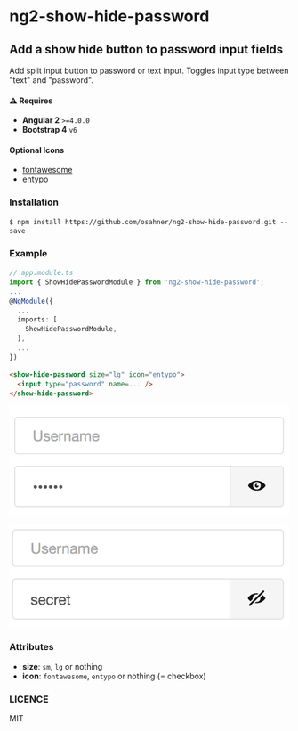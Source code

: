 # ng2-show-hide-password

## Add a show hide button to password input fields

Add split input button to password or text input. Toggles input type between "text" and "password". 

#### :warning: Requires 
* **Angular 2** `>=4.0.0`
* **Bootstrap 4** `v6`

#### Optional Icons
* [fontawesome](http://fontawesome.io/)
* [entypo](http://entypo.com/)

### Installation

```
$ npm install https://github.com/osahner/ng2-show-hide-password.git --save
```

### Example

```ts
// app.module.ts
import { ShowHidePasswordModule } from 'ng2-show-hide-password';
...
@NgModule({
  ...
  imports: [
    ShowHidePasswordModule,
  ],
  ...
})
```

```html
<show-hide-password size="lg" icon="entypo">
  <input type="password" name=... />
</show-hide-password>
```

![Hidden password](docs/hidden.png)

![Exposed password](docs/exposed.png)

### Attributes

* **size**: `sm`, `lg` or nothing
* **icon**: `fontawesome`, `entypo` or nothing (= checkbox)

### LICENCE

MIT
